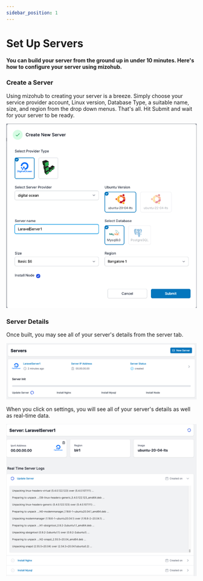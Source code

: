 ```yaml
---
sidebar_position: 1
---
```


# Set Up Servers

#### You can build your server from the ground up in under 10 minutes. Here's how to configure your server using mizohub.

### Create a Server

Using mizohub to creating your server is a breeze. Simply choose your service provider account, Linux version, Database Type, a suitable name, size, and region from the drop down menus. That's all. Hit Submit and wait for your server to be ready.

![Mezohub](./img/create-dc.png)

### Server Details
Once built, you may see all of your server's details from the server tab.

![Mezohub](./img/server-created.png)

When you click on settings, you will see all of your server's details as well as real-time data.

![Mezohub](./img/realtime-server.png)